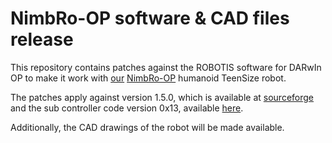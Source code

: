 
NimbRo-OP software & CAD files release
======================================

This repository contains patches against the ROBOTIS software for DARwIn OP
to make it work with [our](http://ais.uni-bonn.de) [NimbRo-OP](http://nimbro.net/OP)
humanoid TeenSize robot.

The patches apply against version 1.5.0, which is available at
[sourceforge](http://sourceforge.net/projects/darwinop/files/Software/Main%20Controller/Source%20Code/DARwIn-OP_ROBOTIS_v1.5.0.zip/download)
and the sub controller code version 0x13, available
[here](http://sourceforge.net/projects/darwinop/files/Software/Sub%20Controller/CM730_FIRMWARE_VER0x13_20110922.zip/download).

Additionally, the CAD drawings of the robot will be made available.
